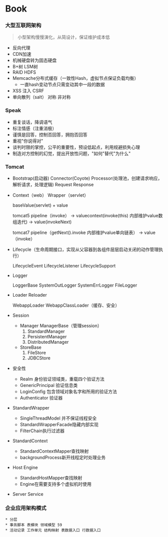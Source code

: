 # Book
### 大型互联网架构
> 小型架构慢慢演化，从简设计，保证维护成本低
* 反向代理
* CDN加速
* 机械硬盘转为固态硬盘
* B+树 LSM树
* RAID HDFS
* Memcache分布式缓存（一致性Hash，虚拟节点保证负载均衡）
  * 一直hash变动节点只需变动其中一段的数据
* XSS 注入 CSRF
* 单向散列（salt） 对称 非对称

### Speak
* 重复谈话，降调语气
* 标注情感（注重消极）
* 谨慎是回答，控制否回答，拥抱否回答
* 重视"你说得对"
* 谈判时限的掌控，公平的重要性，预设低起点，利用规避损失心理
* 制造对方控制的幻觉，提出开放性问题，"如何"替代"为什么"

### Tomcat
* Bootstrap(启动器) Connector(Coyote) Processor(处理池，创建请求响应，解析请求，处理逻辑) Request Response
* Context（web） Wrapper（servlet）

    baseValue(servlet) + value
    
    tomcat5 pipeline（invoke） -> valuecontext(invoke(this) 内部维护value数组迭代) -> value(invokeNext)
    
    tomcat7 pipeline（getNext().invoke 内部维护value单向链表） -> value（invoke）
    
* Lifecycle（生命周期接口，实现从父容器到各组件层层启动关闭的动作管理执行）

    LifecycleEvent LifecycleListener LifecycleSupport
    
* Logger

    LoggerBase SystemOutLogger SystemErrLogger FileLogger
    
* Loader Reloader
    
    WebappLoader WebappClassLoader（缓存、安全）
    
* Session

    * Manager ManagerBase（管理session）
        1. StandardManager
        2. PersistentManager
        3. DistributedManager
    * StoreBase
        1. FileStore
        2. JDBCStore
       
* 安全性

    * Realm 身份验证领域类，重载四个验证方法
    * GenericPrincipal 验证信息类
    * LoginConfig 包含领域对象名字和所用的验证方法
    * Authenticator 验证器

* StandardWrapper

    * SingleThreadModel 并不保证线程安全
    * StandardWrapperFacade隐藏内部实现
    * FilterChain执行过滤器
    
* StandardContext

    * StandardContextMapper查找映射
    * backgroundProcess新开线程定时处理业务
    
* Host Engine
    
    * StandardHostMapper查找映射
    * Engine在需要支持多个虚拟机时使用
    
* Server Service
    
    
### 企业应用架构模式
    * 分层
    * 事务脚本 表模块 领域模型 59
    * 活动记录 工作单元 结构映射 表数据入口 行数据入口